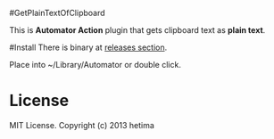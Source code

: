 #GetPlainTextOfClipboard

This is __Automator Action__ plugin that gets clipboard text as __plain text__.

#Install
There is binary at [releases section](https://github.com/hetima/GetPlainTextOfClipboard/releases/).

Place into ~/Library/Automator or double click.


# License 
MIT License. Copyright (c) 2013 hetima
